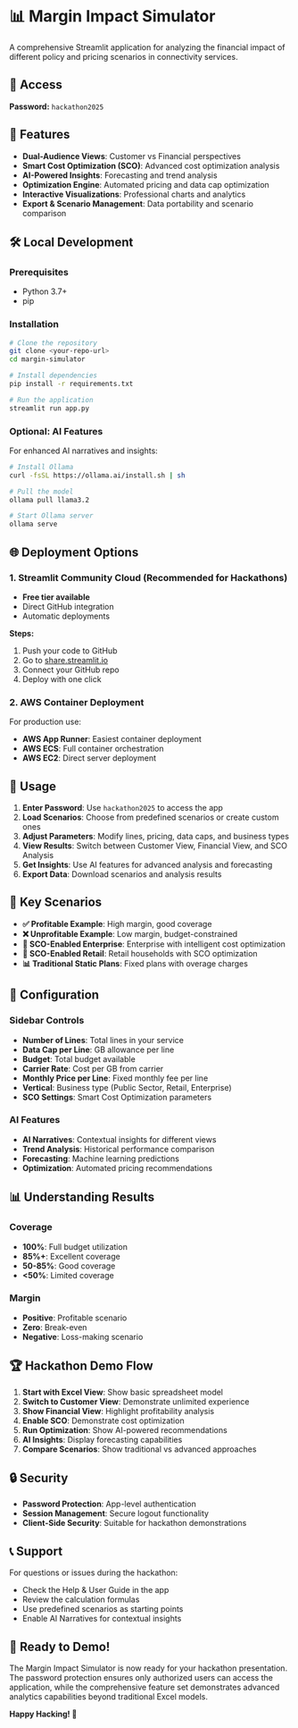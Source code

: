 # 📊 Margin Impact Simulator

A comprehensive Streamlit application for analyzing the financial impact of different policy and pricing scenarios in connectivity services.

## 🔐 Access

**Password:** `hackathon2025`

## 🚀 Features

- **Dual-Audience Views**: Customer vs Financial perspectives
- **Smart Cost Optimization (SCO)**: Advanced cost optimization analysis
- **AI-Powered Insights**: Forecasting and trend analysis
- **Optimization Engine**: Automated pricing and data cap optimization
- **Interactive Visualizations**: Professional charts and analytics
- **Export & Scenario Management**: Data portability and scenario comparison

## 🛠️ Local Development

### Prerequisites
- Python 3.7+
- pip

### Installation
```bash
# Clone the repository
git clone <your-repo-url>
cd margin-simulator

# Install dependencies
pip install -r requirements.txt

# Run the application
streamlit run app.py
```

### Optional: AI Features
For enhanced AI narratives and insights:
```bash
# Install Ollama
curl -fsSL https://ollama.ai/install.sh | sh

# Pull the model
ollama pull llama3.2

# Start Ollama server
ollama serve
```

## 🌐 Deployment Options

### 1. Streamlit Community Cloud (Recommended for Hackathons)
- **Free tier available**
- Direct GitHub integration
- Automatic deployments

**Steps:**
1. Push your code to GitHub
2. Go to [share.streamlit.io](https://share.streamlit.io)
3. Connect your GitHub repo
4. Deploy with one click

### 2. AWS Container Deployment
For production use:
- **AWS App Runner**: Easiest container deployment
- **AWS ECS**: Full container orchestration
- **AWS EC2**: Direct server deployment

## 📱 Usage

1. **Enter Password**: Use `hackathon2025` to access the app
2. **Load Scenarios**: Choose from predefined scenarios or create custom ones
3. **Adjust Parameters**: Modify lines, pricing, data caps, and business types
4. **View Results**: Switch between Customer View, Financial View, and SCO Analysis
5. **Get Insights**: Use AI features for advanced analysis and forecasting
6. **Export Data**: Download scenarios and analysis results

## 🎯 Key Scenarios

- **✅ Profitable Example**: High margin, good coverage
- **❌ Unprofitable Example**: Low margin, budget-constrained
- **🎯 SCO-Enabled Enterprise**: Enterprise with intelligent cost optimization
- **🎯 SCO-Enabled Retail**: Retail households with SCO optimization
- **📊 Traditional Static Plans**: Fixed plans with overage charges

## 🔧 Configuration

### Sidebar Controls
- **Number of Lines**: Total lines in your service
- **Data Cap per Line**: GB allowance per line
- **Budget**: Total budget available
- **Carrier Rate**: Cost per GB from carrier
- **Monthly Price per Line**: Fixed monthly fee per line
- **Vertical**: Business type (Public Sector, Retail, Enterprise)
- **SCO Settings**: Smart Cost Optimization parameters

### AI Features
- **AI Narratives**: Contextual insights for different views
- **Trend Analysis**: Historical performance comparison
- **Forecasting**: Machine learning predictions
- **Optimization**: Automated pricing recommendations

## 📊 Understanding Results

### Coverage
- **100%**: Full budget utilization
- **85%+**: Excellent coverage
- **50-85%**: Good coverage
- **<50%**: Limited coverage

### Margin
- **Positive**: Profitable scenario
- **Zero**: Break-even
- **Negative**: Loss-making scenario

## 🏆 Hackathon Demo Flow

1. **Start with Excel View**: Show basic spreadsheet model
2. **Switch to Customer View**: Demonstrate unlimited experience
3. **Show Financial View**: Highlight profitability analysis
4. **Enable SCO**: Demonstrate cost optimization
5. **Run Optimization**: Show AI-powered recommendations
6. **AI Insights**: Display forecasting capabilities
7. **Compare Scenarios**: Show traditional vs advanced approaches

## 🔒 Security

- **Password Protection**: App-level authentication
- **Session Management**: Secure logout functionality
- **Client-Side Security**: Suitable for hackathon demonstrations

## 📞 Support

For questions or issues during the hackathon:
- Check the Help & User Guide in the app
- Review the calculation formulas
- Use predefined scenarios as starting points
- Enable AI Narratives for contextual insights

## 🎉 Ready to Demo!

The Margin Impact Simulator is now ready for your hackathon presentation. The password protection ensures only authorized users can access the application, while the comprehensive feature set demonstrates advanced analytics capabilities beyond traditional Excel models.

**Happy Hacking! 🚀**